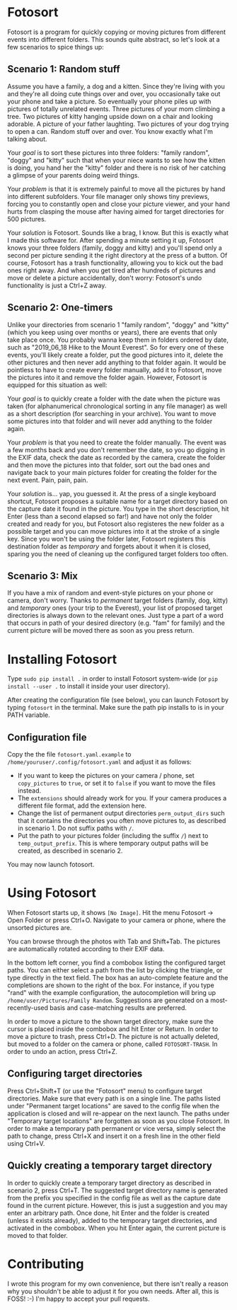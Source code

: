 # Fotosort

Fotosort is a program for quickly copying or moving pictures from different events into different folders. This sounds quite abstract, so let's look at a few scenarios to spice things up:

## Scenario 1: Random stuff

Assume you have a family, a dog and a kitten. Since they're living with you and they're all doing cute things over and over, you occasionally take out your phone and take a picture. So eventually your phone piles up with pictures of totally unrelated events. Three pictures of your mom climbing a tree. Two pictures of kitty hanging upside down on a chair and looking adorable. A picture of your father laughting. Two pictures of your dog trying to open a can. Random stuff over and over. You know exactly what I'm talking about.

Your *goal* is to sort these pictures into three folders: "family random", "doggy" and "kitty" such that when your niece wants to see how the kitten is doing, you hand her the "kitty" folder and there is no risk of her catching a glimpse of your parents doing weird things.

Your *problem* is that it is extremely painful to move all the pictures by hand into different subfolders. Your file manager only shows tiny previews, forcing you to constantly open and close your picture viewer, and your hand hurts from clasping the mouse after having aimed for target directories for 500 pictures.

Your *solution* is Fotosort. Sounds like a brag, I know. But this is exactly what I made this software for. After spending a minute setting it up, Fotosort knows your three folders (family, doggy and kitty) and you'll spend only a second per picture sending it the right directory at the press of a button. Of course, Fotosort has a trash functionality, allowing you to kick out the bad ones right away. And when you get tired after hundreds of pictures and move or delete a picture accidentally, don't worry: Fotosort's undo functionality is just a Ctrl+Z away.

## Scenario 2: One-timers

Unlike your directories from scenario 1 "family random", "doggy" and "kitty" (which you keep using over months or years), there are events that only take place once. You probably wanna keep them in folders ordered by date, such as "2019_06_18 Hike to the Mount Everest". So for every one of these events, you'll likely create a folder, put the good pictures into it, delete the other pictures and then never add anything to that folder again. It would be pointless to have to create every folder manually, add it to Fotosort, move the pictures into it and remove the folder again. However, Fotosort is equipped for this situation as well:

Your *goal* is to quickly create a folder with the date when the picture was taken (for alphanumerical chronological sorting in any file manager) as well as a short description (for searching in your archive). You want to move some pictures into that folder and will never add anything to the folder again.

Your *problem* is that you need to create the folder manually. The event was a few months back and you don't remember the date, so you go digging in the EXIF data, check the date as recorded by the camera, create the folder and then move the pictures into that folder, sort out the bad ones and navigate back to your main pictures folder for creating the folder for the next event. Pain, pain, pain.

Your *solution* is... yap, you guessed it. At the press of a single keyboard shortcut, Fotosort proposes a suitable name for a target directory based on the capture date it found in the picture. You type in the short description, hit Enter (less than a second elapsed so far!) and have not only the folder created and ready for you, but Fotosort also registeres the new folder as a possible target and you can move pictures into it at the stroke of a single key. Since you won't be using the folder later, Fotosort registers this destination folder as *temporary* and forgets about it when it is closed, sparing you the need of cleaning up the configured target folders too often.

## Scenario 3: Mix

If you have a mix of random and event-style pictures on your phone or camera, don't worry. Thanks to *permanent* target folders (family, dog, kitty) and *temporary* ones (your trip to the Everest), your list of proposed target directories is always down to the relevant ones. Just type a part of a word that occurs in path of your desired directory (e.g. "fam" for family) and the current picture will be moved there as soon as you press return.

# Installing Fotosort

Type `sudo pip install .` in order to install Fotosort system-wide (or `pip install --user .` to install it inside your user directory).

After creating the configuration file (see below), you can launch Fotosort by typing `fotosort` in the terminal. Make sure the path pip installs to is in your PATH variable.

## Configuration file

Copy the the file `fotosort.yaml.example` to `/home/youruser/.config/fotosort.yaml` and adjust it as follows:

 - If you want to keep the pictures on your camera / phone, set `copy_pictures` to `true`, or set it to `false` if you want to move the files instead.
 - The `extensions` should already work for you. If your camera produces a different file format, add the extension here.
 - Change the list of permanent output directories `perm_output_dirs` such that it contains the directories you often move pictures to, as described in scenario 1. Do not suffix paths with `/`.
 - Put the path to your pictures folder (including the suffix `/`) next to `temp_output_prefix`. This is where temporary output paths will be created, as described in scenario 2.

 You may now launch fotosort.

# Using Fotosort

When Fotosort starts up, it shows `[No Image]`. Hit the menu Fotosort -> Open Folder or press Ctrl+O. Navigate to your camera or phone, where the unsorted pictures are.

You can browse through the photos with Tab and Shift+Tab. The pictures are automatically rotated according to their EXIF data.

In the bottom left corner, you find a combobox listing the configured target paths. You can either select a path from the list by clicking the triangle, or type directly in the text field. The box has an auto-complete feature and the completions are shown to the right of the box. For instance, if you type "rand" with the example configuration, the autocompletion will bring up `/home/user/Pictures/Family Random`. Suggestions are generated on a most-recently-used basis and case-matching results are preferred.

In order to move a picture to the shown target directory, make sure the cursor is placed inside the combobox and hit Enter or Return. In order to move a picture to trash, press Ctrl+D. The picture is not actually deleted, but moved to a folder on the camera or phone, called `FOTOSORT-TRASH`. In order to undo an action, press Ctrl+Z.

## Configuring target directories

Press Ctrl+Shift+T (or use the "Fotosort" menu) to configure target directories. Make sure that every path is on a single line. The paths listed under "Permanent target locations" are saved to the config file when the application is closed and will re-appear on the next launch. The paths under "Temporary target locations" are forgotten as soon as you close Fotosort. In order to make a temporary path permanent or vice versa, simply select the path to change, press Ctrl+X and insert it on a fresh line in the other field using Ctrl+V.

## Quickly creating a temporary target directory

In order to quickly create a temporary target directory as described in scenario 2, press Ctrl+T. The suggested target directory name is generated from the prefix you specified in the config file as well as the capture date found in the current picture. However, this is just a suggestion and you may enter an arbitrary path. Once done, hit Enter and the folder is created (unless it exists already), added to the temporary target directories, and activated in the combobox. When you hit Enter again, the current picture is moved to that folder.

# Contributing

I wrote this program for my own convenience, but there isn't really a reason why you shouldn't be able to adjust it for you own needs. After all, this is FOSS! :-) I'm happy to accept your pull requests.